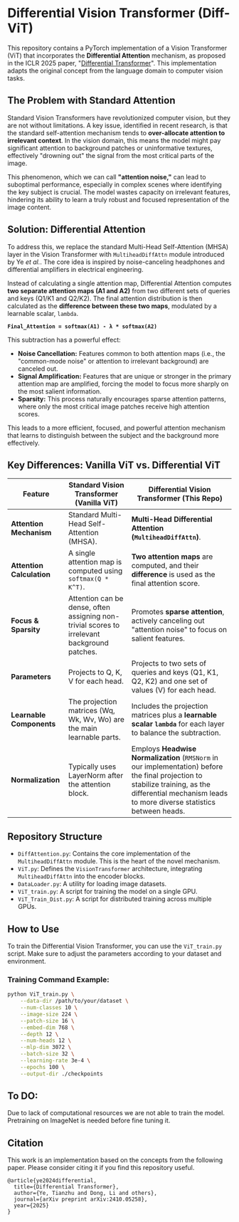 # Differential Vision Transformer (Diff-ViT)

This repository contains a PyTorch implementation of a Vision Transformer (ViT) that incorporates the **Differential Attention** mechanism, as proposed in the ICLR 2025 paper, "[Differential Transformer](https://arxiv.org/abs/2410.05258)". This implementation adapts the original concept from the language domain to computer vision tasks.

## The Problem with Standard Attention

Standard Vision Transformers have revolutionized computer vision, but they are not without limitations. A key issue, identified in recent research, is that the standard self-attention mechanism tends to **over-allocate attention to irrelevant context**. In the vision domain, this means the model might pay significant attention to background patches or uninformative textures, effectively "drowning out" the signal from the most critical parts of the image.

This phenomenon, which we can call **"attention noise,"** can lead to suboptimal performance, especially in complex scenes where identifying the key subject is crucial. The model wastes capacity on irrelevant features, hindering its ability to learn a truly robust and focused representation of the image content.

## Solution: Differential Attention

To address this, we replace the standard Multi-Head Self-Attention (MHSA) layer in the Vision Transformer with `MultiheadDiffAttn` module introduced by Ye *et al.*. The core idea is inspired by noise-canceling headphones and differential amplifiers in electrical engineering.

Instead of calculating a single attention map, Differential Attention computes **two separate attention maps (A1 and A2)** from two different sets of queries and keys (Q1/K1 and Q2/K2). The final attention distribution is then calculated as the **difference between these two maps**, modulated by a learnable scalar, `lambda`.

**`Final_Attention = softmax(A1) - λ * softmax(A2)`**

This subtraction has a powerful effect:
-   **Noise Cancellation:** Features common to both attention maps (i.e., the "common-mode noise" or attention to irrelevant background) are canceled out.
-   **Signal Amplification:** Features that are unique or stronger in the primary attention map are amplified, forcing the model to focus more sharply on the most salient information.
-   **Sparsity:** This process naturally encourages sparse attention patterns, where only the most critical image patches receive high attention scores.

This leads to a more efficient, focused, and powerful attention mechanism that learns to distinguish between the subject and the background more effectively.

## Key Differences: Vanilla ViT vs. Differential ViT

| Feature                 | Standard Vision Transformer (Vanilla ViT)                               | Differential Vision Transformer (This Repo)                                                              |
| ----------------------- | ----------------------------------------------------------------------- | -------------------------------------------------------------------------------------------------------- |
| **Attention Mechanism** | Standard Multi-Head Self-Attention (MHSA).                              | **Multi-Head Differential Attention (`MultiheadDiffAttn`)**.                                             |
| **Attention Calculation** | A single attention map is computed using `softmax(Q * K^T)`.            | **Two attention maps** are computed, and their **difference** is used as the final attention score.      |
| **Focus & Sparsity**    | Attention can be dense, often assigning non-trivial scores to irrelevant background patches. | Promotes **sparse attention**, actively canceling out "attention noise" to focus on salient features.    |
| **Parameters**          | Projects to Q, K, V for each head.                                      | Projects to two sets of queries and keys (Q1, K1, Q2, K2) and one set of values (V) for each head.         |
| **Learnable Components**| The projection matrices (Wq, Wk, Wv, Wo) are the main learnable parts.    | Includes the projection matrices plus a **learnable scalar `lambda`** for each layer to balance the subtraction. |
| **Normalization**       | Typically uses LayerNorm after the attention block.                     | Employs **Headwise Normalization** (`RMSNorm` in our implementation) before the final projection to stabilize training, as the differential mechanism leads to more diverse statistics between heads. |

## Repository Structure

-   `DiffAttention.py`: Contains the core implementation of the `MultiheadDiffAttn` module. This is the heart of the novel mechanism.
-   `ViT.py`: Defines the `VisionTransformer` architecture, integrating `MultiheadDiffAttn` into the encoder blocks.
-   `DataLoader.py`: A utility for loading image datasets.
-   `ViT_train.py`: A script for training the model on a single GPU.
-   `ViT_Train_Dist.py`: A script for distributed training across multiple GPUs.

## How to Use

To train the Differential Vision Transformer, you can use the `ViT_train.py` script. Make sure to adjust the parameters according to your dataset and environment.

### Training Command Example:

```bash
python ViT_train.py \
    --data-dir /path/to/your/dataset \
    --num-classes 10 \
    --image-size 224 \
    --patch-size 16 \
    --embed-dim 768 \
    --depth 12 \
    --num-heads 12 \
    --mlp-dim 3072 \
    --batch-size 32 \
    --learning-rate 3e-4 \
    --epochs 100 \
    --output-dir ./checkpoints
```
## To DO:
Due to lack of computational resources we are not able to train the model. Pretraining on ImageNet is needed before fine tuning it. 
## Citation

This work is an implementation based on the concepts from the following paper. Please consider citing it if you find this repository useful.

```
@article{ye2024differential,
  title={Differential Transformer},
  author={Ye, Tianzhu and Dong, Li and others},
  journal={arXiv preprint arXiv:2410.05258},
  year={2025}
}
```
